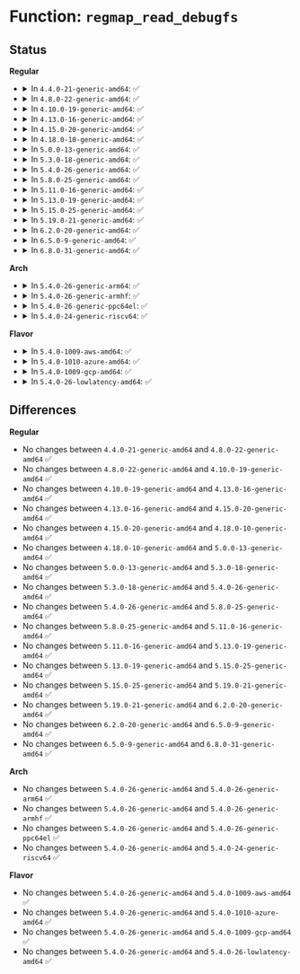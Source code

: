 # Function: <code>regmap_read_debugfs</code>

## Status
<b>Regular</b>
<ul>
<li>
<details>
<summary>In <code>4.4.0-21-generic-amd64</code>: ✅</summary>

```c
ssize_t regmap_read_debugfs(struct regmap * map, unsigned int from, unsigned int to, char * user_buf, size_t count, loff_t * ppos)
```

```json
{
  "name": "regmap_read_debugfs",
  "collision_type": "Unique Static",
  "inline_type": "No",
  "funcs": [
    {
      "addr": 18446744071584521536,
      "name": "regmap_read_debugfs",
      "external": false,
      "loc": "drivers/base/regmap/regmap-debugfs.c:183",
      "file": "drivers/base/regmap/regmap-debugfs.c",
      "inline": "seen, unknown",
      "caller_inline": [],
      "caller_func": [
        "drivers/base/regmap/regmap-debugfs.c:regmap_range_read_file",
        "drivers/base/regmap/regmap-debugfs.c:regmap_map_read_file"
      ]
    }
  ],
  "symbols": [
    {
      "addr": 18446744071584521536,
      "name": "regmap_read_debugfs",
      "section": ".text",
      "bind": "STB_LOCAL",
      "size": 649
    }
  ]
}
```
</details>
</li>
<li>
<details>
<summary>In <code>4.8.0-22-generic-amd64</code>: ✅</summary>

```c
ssize_t regmap_read_debugfs(struct regmap * map, unsigned int from, unsigned int to, char * user_buf, size_t count, loff_t * ppos)
```

```json
{
  "name": "regmap_read_debugfs",
  "collision_type": "Unique Static",
  "inline_type": "No",
  "funcs": [
    {
      "addr": 18446744071584868512,
      "name": "regmap_read_debugfs",
      "external": false,
      "loc": "drivers/base/regmap/regmap-debugfs.c:183",
      "file": "drivers/base/regmap/regmap-debugfs.c",
      "inline": "seen, unknown",
      "caller_inline": [],
      "caller_func": [
        "drivers/base/regmap/regmap-debugfs.c:regmap_range_read_file",
        "drivers/base/regmap/regmap-debugfs.c:regmap_map_read_file"
      ]
    }
  ],
  "symbols": [
    {
      "addr": 18446744071584868512,
      "name": "regmap_read_debugfs",
      "section": ".text",
      "bind": "STB_LOCAL",
      "size": 673
    }
  ]
}
```
</details>
</li>
<li>
<details>
<summary>In <code>4.10.0-19-generic-amd64</code>: ✅</summary>

```c
ssize_t regmap_read_debugfs(struct regmap * map, unsigned int from, unsigned int to, char * user_buf, size_t count, loff_t * ppos)
```

```json
{
  "name": "regmap_read_debugfs",
  "collision_type": "Unique Static",
  "inline_type": "No",
  "funcs": [
    {
      "addr": 18446744071585062080,
      "name": "regmap_read_debugfs",
      "external": false,
      "loc": "drivers/base/regmap/regmap-debugfs.c:193",
      "file": "drivers/base/regmap/regmap-debugfs.c",
      "inline": "seen, unknown",
      "caller_inline": [],
      "caller_func": [
        "drivers/base/regmap/regmap-debugfs.c:regmap_range_read_file",
        "drivers/base/regmap/regmap-debugfs.c:regmap_map_read_file"
      ]
    }
  ],
  "symbols": [
    {
      "addr": 18446744071585062080,
      "name": "regmap_read_debugfs",
      "section": ".text",
      "bind": "STB_LOCAL",
      "size": 661
    }
  ]
}
```
</details>
</li>
<li>
<details>
<summary>In <code>4.13.0-16-generic-amd64</code>: ✅</summary>

```c
ssize_t regmap_read_debugfs(struct regmap * map, unsigned int from, unsigned int to, char * user_buf, size_t count, loff_t * ppos)
```

```json
{
  "name": "regmap_read_debugfs",
  "collision_type": "Unique Static",
  "inline_type": "No",
  "funcs": [
    {
      "addr": 18446744071585144416,
      "name": "regmap_read_debugfs",
      "external": false,
      "loc": "drivers/base/regmap/regmap-debugfs.c:193",
      "file": "drivers/base/regmap/regmap-debugfs.c",
      "inline": "seen, unknown",
      "caller_inline": [],
      "caller_func": [
        "drivers/base/regmap/regmap-debugfs.c:regmap_range_read_file",
        "drivers/base/regmap/regmap-debugfs.c:regmap_map_read_file"
      ]
    }
  ],
  "symbols": [
    {
      "addr": 18446744071585144416,
      "name": "regmap_read_debugfs",
      "section": ".text",
      "bind": "STB_LOCAL",
      "size": 627
    }
  ]
}
```
</details>
</li>
<li>
<details>
<summary>In <code>4.15.0-20-generic-amd64</code>: ✅</summary>

```c
ssize_t regmap_read_debugfs(struct regmap * map, unsigned int from, unsigned int to, char * user_buf, size_t count, loff_t * ppos)
```

```json
{
  "name": "regmap_read_debugfs",
  "collision_type": "Unique Static",
  "inline_type": "No",
  "funcs": [
    {
      "addr": 18446744071585571344,
      "name": "regmap_read_debugfs",
      "external": false,
      "loc": "drivers/base/regmap/regmap-debugfs.c:193",
      "file": "drivers/base/regmap/regmap-debugfs.c",
      "inline": "seen, unknown",
      "caller_inline": [],
      "caller_func": [
        "drivers/base/regmap/regmap-debugfs.c:regmap_range_read_file",
        "drivers/base/regmap/regmap-debugfs.c:regmap_map_read_file"
      ]
    }
  ],
  "symbols": [
    {
      "addr": 18446744071585571344,
      "name": "regmap_read_debugfs",
      "section": ".text",
      "bind": "STB_LOCAL",
      "size": 627
    }
  ]
}
```
</details>
</li>
<li>
<details>
<summary>In <code>4.18.0-10-generic-amd64</code>: ✅</summary>

```c
ssize_t regmap_read_debugfs(struct regmap * map, unsigned int from, unsigned int to, char * user_buf, size_t count, loff_t * ppos)
```

```json
{
  "name": "regmap_read_debugfs",
  "collision_type": "Unique Static",
  "inline_type": "No",
  "funcs": [
    {
      "addr": 18446744071585815408,
      "name": "regmap_read_debugfs",
      "external": false,
      "loc": "drivers/base/regmap/regmap-debugfs.c:198",
      "file": "drivers/base/regmap/regmap-debugfs.c",
      "inline": "seen, unknown",
      "caller_inline": [],
      "caller_func": [
        "drivers/base/regmap/regmap-debugfs.c:regmap_range_read_file",
        "drivers/base/regmap/regmap-debugfs.c:regmap_map_read_file"
      ]
    }
  ],
  "symbols": [
    {
      "addr": 18446744071585815408,
      "name": "regmap_read_debugfs",
      "section": ".text",
      "bind": "STB_LOCAL",
      "size": 627
    }
  ]
}
```
</details>
</li>
<li>
<details>
<summary>In <code>5.0.0-13-generic-amd64</code>: ✅</summary>

```c
ssize_t regmap_read_debugfs(struct regmap * map, unsigned int from, unsigned int to, char * user_buf, size_t count, loff_t * ppos)
```

```json
{
  "name": "regmap_read_debugfs",
  "collision_type": "Unique Static",
  "inline_type": "No",
  "funcs": [
    {
      "addr": 18446744071585949360,
      "name": "regmap_read_debugfs",
      "external": false,
      "loc": "drivers/base/regmap/regmap-debugfs.c:198",
      "file": "drivers/base/regmap/regmap-debugfs.c",
      "inline": "seen, unknown",
      "caller_inline": [],
      "caller_func": [
        "drivers/base/regmap/regmap-debugfs.c:regmap_range_read_file",
        "drivers/base/regmap/regmap-debugfs.c:regmap_map_read_file"
      ]
    }
  ],
  "symbols": [
    {
      "addr": 18446744071585949360,
      "name": "regmap_read_debugfs",
      "section": ".text",
      "bind": "STB_LOCAL",
      "size": 627
    }
  ]
}
```
</details>
</li>
<li>
<details>
<summary>In <code>5.3.0-18-generic-amd64</code>: ✅</summary>

```c
ssize_t regmap_read_debugfs(struct regmap * map, unsigned int from, unsigned int to, char * user_buf, size_t count, loff_t * ppos)
```

```json
{
  "name": "regmap_read_debugfs",
  "collision_type": "Unique Static",
  "inline_type": "No",
  "funcs": [
    {
      "addr": 18446744071586191344,
      "name": "regmap_read_debugfs",
      "external": false,
      "loc": "drivers/base/regmap/regmap-debugfs.c:216",
      "file": "drivers/base/regmap/regmap-debugfs.c",
      "inline": "seen, unknown",
      "caller_inline": [],
      "caller_func": [
        "drivers/base/regmap/regmap-debugfs.c:regmap_range_read_file",
        "drivers/base/regmap/regmap-debugfs.c:regmap_map_read_file"
      ]
    }
  ],
  "symbols": [
    {
      "addr": 18446744071586191344,
      "name": "regmap_read_debugfs",
      "section": ".text",
      "bind": "STB_LOCAL",
      "size": 781
    }
  ]
}
```
</details>
</li>
<li>
<details>
<summary>In <code>5.4.0-26-generic-amd64</code>: ✅</summary>

```c
ssize_t regmap_read_debugfs(struct regmap * map, unsigned int from, unsigned int to, char * user_buf, size_t count, loff_t * ppos)
```

```json
{
  "name": "regmap_read_debugfs",
  "collision_type": "Unique Static",
  "inline_type": "No",
  "funcs": [
    {
      "addr": 18446744071586339664,
      "name": "regmap_read_debugfs",
      "external": false,
      "loc": "drivers/base/regmap/regmap-debugfs.c:216",
      "file": "drivers/base/regmap/regmap-debugfs.c",
      "inline": "seen, unknown",
      "caller_inline": [],
      "caller_func": [
        "drivers/base/regmap/regmap-debugfs.c:regmap_range_read_file",
        "drivers/base/regmap/regmap-debugfs.c:regmap_map_read_file"
      ]
    }
  ],
  "symbols": [
    {
      "addr": 18446744071586339664,
      "name": "regmap_read_debugfs",
      "section": ".text",
      "bind": "STB_LOCAL",
      "size": 813
    }
  ]
}
```
</details>
</li>
<li>
<details>
<summary>In <code>5.8.0-25-generic-amd64</code>: ✅</summary>

```c
ssize_t regmap_read_debugfs(struct regmap * map, unsigned int from, unsigned int to, char * user_buf, size_t count, loff_t * ppos)
```

```json
{
  "name": "regmap_read_debugfs",
  "collision_type": "Unique Static",
  "inline_type": "No",
  "funcs": [
    {
      "addr": 18446744071587111520,
      "name": "regmap_read_debugfs",
      "external": false,
      "loc": "drivers/base/regmap/regmap-debugfs.c:216",
      "file": "drivers/base/regmap/regmap-debugfs.c",
      "inline": "seen, unknown",
      "caller_inline": [],
      "caller_func": [
        "drivers/base/regmap/regmap-debugfs.c:regmap_range_read_file",
        "drivers/base/regmap/regmap-debugfs.c:regmap_map_read_file"
      ]
    }
  ],
  "symbols": [
    {
      "addr": 18446744071587111520,
      "name": "regmap_read_debugfs",
      "section": ".text",
      "bind": "STB_LOCAL",
      "size": 887
    }
  ]
}
```
</details>
</li>
<li>
<details>
<summary>In <code>5.11.0-16-generic-amd64</code>: ✅</summary>

```c
ssize_t regmap_read_debugfs(struct regmap * map, unsigned int from, unsigned int to, char * user_buf, size_t count, loff_t * ppos)
```

```json
{
  "name": "regmap_read_debugfs",
  "collision_type": "Unique Static",
  "inline_type": "No",
  "funcs": [
    {
      "addr": 18446744071587195984,
      "name": "regmap_read_debugfs",
      "external": false,
      "loc": "drivers/base/regmap/regmap-debugfs.c:215",
      "file": "drivers/base/regmap/regmap-debugfs.c",
      "inline": "seen, unknown",
      "caller_inline": [],
      "caller_func": [
        "drivers/base/regmap/regmap-debugfs.c:regmap_range_read_file",
        "drivers/base/regmap/regmap-debugfs.c:regmap_map_read_file"
      ]
    }
  ],
  "symbols": [
    {
      "addr": 18446744071587195984,
      "name": "regmap_read_debugfs",
      "section": ".text",
      "bind": "STB_LOCAL",
      "size": 885
    }
  ]
}
```
</details>
</li>
<li>
<details>
<summary>In <code>5.13.0-19-generic-amd64</code>: ✅</summary>

```c
ssize_t regmap_read_debugfs(struct regmap * map, unsigned int from, unsigned int to, char * user_buf, size_t count, loff_t * ppos)
```

```json
{
  "name": "regmap_read_debugfs",
  "collision_type": "Unique Static",
  "inline_type": "No",
  "funcs": [
    {
      "addr": 18446744071587083216,
      "name": "regmap_read_debugfs",
      "external": false,
      "loc": "drivers/base/regmap/regmap-debugfs.c:215",
      "file": "drivers/base/regmap/regmap-debugfs.c",
      "inline": "seen, unknown",
      "caller_inline": [],
      "caller_func": [
        "drivers/base/regmap/regmap-debugfs.c:regmap_range_read_file",
        "drivers/base/regmap/regmap-debugfs.c:regmap_map_read_file"
      ]
    }
  ],
  "symbols": [
    {
      "addr": 18446744071587083216,
      "name": "regmap_read_debugfs",
      "section": ".text",
      "bind": "STB_LOCAL",
      "size": 888
    }
  ]
}
```
</details>
</li>
<li>
<details>
<summary>In <code>5.15.0-25-generic-amd64</code>: ✅</summary>

```c
ssize_t regmap_read_debugfs(struct regmap * map, unsigned int from, unsigned int to, char * user_buf, size_t count, loff_t * ppos)
```

```json
{
  "name": "regmap_read_debugfs",
  "collision_type": "Unique Static",
  "inline_type": "No",
  "funcs": [
    {
      "addr": 18446744071587655664,
      "name": "regmap_read_debugfs",
      "external": false,
      "loc": "drivers/base/regmap/regmap-debugfs.c:215",
      "file": "drivers/base/regmap/regmap-debugfs.c",
      "inline": "seen, unknown",
      "caller_inline": [],
      "caller_func": [
        "drivers/base/regmap/regmap-debugfs.c:regmap_range_read_file",
        "drivers/base/regmap/regmap-debugfs.c:regmap_map_read_file"
      ]
    }
  ],
  "symbols": [
    {
      "addr": 18446744071587655664,
      "name": "regmap_read_debugfs",
      "section": ".text",
      "bind": "STB_LOCAL",
      "size": 888
    }
  ]
}
```
</details>
</li>
<li>
<details>
<summary>In <code>5.19.0-21-generic-amd64</code>: ✅</summary>

```c
ssize_t regmap_read_debugfs(struct regmap * map, unsigned int from, unsigned int to, char * user_buf, size_t count, loff_t * ppos)
```

```json
{
  "name": "regmap_read_debugfs",
  "collision_type": "Unique Static",
  "inline_type": "No",
  "funcs": [
    {
      "addr": 18446744071589000032,
      "name": "regmap_read_debugfs",
      "external": false,
      "loc": "drivers/base/regmap/regmap-debugfs.c:215",
      "file": "drivers/base/regmap/regmap-debugfs.c",
      "inline": "seen, unknown",
      "caller_inline": [],
      "caller_func": [
        "drivers/base/regmap/regmap-debugfs.c:regmap_range_read_file",
        "drivers/base/regmap/regmap-debugfs.c:regmap_map_read_file"
      ]
    }
  ],
  "symbols": [
    {
      "addr": 18446744071589000032,
      "name": "regmap_read_debugfs",
      "section": ".text",
      "bind": "STB_LOCAL",
      "size": 907
    }
  ]
}
```
</details>
</li>
<li>
<details>
<summary>In <code>6.2.0-20-generic-amd64</code>: ✅</summary>

```c
ssize_t regmap_read_debugfs(struct regmap * map, unsigned int from, unsigned int to, char * user_buf, size_t count, loff_t * ppos)
```

```json
{
  "name": "regmap_read_debugfs",
  "collision_type": "Unique Static",
  "inline_type": "No",
  "funcs": [
    {
      "addr": 18446744071590523648,
      "name": "regmap_read_debugfs",
      "external": false,
      "loc": "drivers/base/regmap/regmap-debugfs.c:215",
      "file": "drivers/base/regmap/regmap-debugfs.c",
      "inline": "seen, unknown",
      "caller_inline": [],
      "caller_func": [
        "drivers/base/regmap/regmap-debugfs.c:regmap_range_read_file",
        "drivers/base/regmap/regmap-debugfs.c:regmap_map_read_file"
      ]
    }
  ],
  "symbols": [
    {
      "addr": 18446744071590523648,
      "name": "regmap_read_debugfs",
      "section": ".text",
      "bind": "STB_LOCAL",
      "size": 907
    }
  ]
}
```
</details>
</li>
<li>
<details>
<summary>In <code>6.5.0-9-generic-amd64</code>: ✅</summary>

```c
ssize_t regmap_read_debugfs(struct regmap * map, unsigned int from, unsigned int to, char * user_buf, size_t count, loff_t * ppos)
```

```json
{
  "name": "regmap_read_debugfs",
  "collision_type": "Unique Static",
  "inline_type": "No",
  "funcs": [
    {
      "addr": 18446744071590851568,
      "name": "regmap_read_debugfs",
      "external": false,
      "loc": "drivers/base/regmap/regmap-debugfs.c:215",
      "file": "drivers/base/regmap/regmap-debugfs.c",
      "inline": "seen, unknown",
      "caller_inline": [],
      "caller_func": [
        "drivers/base/regmap/regmap-debugfs.c:regmap_range_read_file",
        "drivers/base/regmap/regmap-debugfs.c:regmap_map_read_file"
      ]
    }
  ],
  "symbols": [
    {
      "addr": 18446744071590851568,
      "name": "regmap_read_debugfs",
      "section": ".text",
      "bind": "STB_LOCAL",
      "size": 946
    }
  ]
}
```
</details>
</li>
<li>
<details>
<summary>In <code>6.8.0-31-generic-amd64</code>: ✅</summary>

```c
ssize_t regmap_read_debugfs(struct regmap * map, unsigned int from, unsigned int to, char * user_buf, size_t count, loff_t * ppos)
```

```json
{
  "name": "regmap_read_debugfs",
  "collision_type": "Unique Static",
  "inline_type": "No",
  "funcs": [
    {
      "addr": 18446744071591195152,
      "name": "regmap_read_debugfs",
      "external": false,
      "loc": "drivers/base/regmap/regmap-debugfs.c:215",
      "file": "drivers/base/regmap/regmap-debugfs.c",
      "inline": "seen, unknown",
      "caller_inline": [],
      "caller_func": [
        "drivers/base/regmap/regmap-debugfs.c:regmap_range_read_file",
        "drivers/base/regmap/regmap-debugfs.c:regmap_map_read_file"
      ]
    }
  ],
  "symbols": [
    {
      "addr": 18446744071591195152,
      "name": "regmap_read_debugfs",
      "section": ".text",
      "bind": "STB_LOCAL",
      "size": 946
    }
  ]
}
```
</details>
</li>
</ul>
<b>Arch</b>
<ul>
<li>
<details>
<summary>In <code>5.4.0-26-generic-arm64</code>: ✅</summary>

```c
ssize_t regmap_read_debugfs(struct regmap * map, unsigned int from, unsigned int to, char * user_buf, size_t count, loff_t * ppos)
```

```json
{
  "name": "regmap_read_debugfs",
  "collision_type": "Unique Static",
  "inline_type": "No",
  "funcs": [
    {
      "addr": 18446603336499178784,
      "name": "regmap_read_debugfs",
      "external": false,
      "loc": "drivers/base/regmap/regmap-debugfs.c:216",
      "file": "drivers/base/regmap/regmap-debugfs.c",
      "inline": "seen, unknown",
      "caller_inline": [],
      "caller_func": [
        "drivers/base/regmap/regmap-debugfs.c:regmap_range_read_file",
        "drivers/base/regmap/regmap-debugfs.c:regmap_map_read_file"
      ]
    }
  ],
  "symbols": [
    {
      "addr": 18446603336499178784,
      "name": "regmap_read_debugfs",
      "section": ".text",
      "bind": "STB_LOCAL",
      "size": 1128
    }
  ]
}
```
</details>
</li>
<li>
<details>
<summary>In <code>5.4.0-26-generic-armhf</code>: ✅</summary>

```c
ssize_t regmap_read_debugfs(struct regmap * map, unsigned int from, unsigned int to, char * user_buf, size_t count, loff_t * ppos)
```

```json
{
  "name": "regmap_read_debugfs",
  "collision_type": "Unique Static",
  "inline_type": "No",
  "funcs": [
    {
      "addr": 3231712484,
      "name": "regmap_read_debugfs",
      "external": false,
      "loc": "drivers/base/regmap/regmap-debugfs.c:216",
      "file": "drivers/base/regmap/regmap-debugfs.c",
      "inline": "seen, unknown",
      "caller_inline": [],
      "caller_func": [
        "drivers/base/regmap/regmap-debugfs.c:regmap_range_read_file",
        "drivers/base/regmap/regmap-debugfs.c:regmap_map_read_file"
      ]
    }
  ],
  "symbols": [
    {
      "addr": 3231712484,
      "name": "regmap_read_debugfs",
      "section": ".text",
      "bind": "STB_LOCAL",
      "size": 1024
    }
  ]
}
```
</details>
</li>
<li>
<details>
<summary>In <code>5.4.0-26-generic-ppc64el</code>: ✅</summary>

```c
ssize_t regmap_read_debugfs(struct regmap * map, unsigned int from, unsigned int to, char * user_buf, size_t count, loff_t * ppos)
```

```json
{
  "name": "regmap_read_debugfs",
  "collision_type": "Unique Static",
  "inline_type": "No",
  "funcs": [
    {
      "addr": 13835058055292382448,
      "name": "regmap_read_debugfs",
      "external": false,
      "loc": "drivers/base/regmap/regmap-debugfs.c:216",
      "file": "drivers/base/regmap/regmap-debugfs.c",
      "inline": "seen, unknown",
      "caller_inline": [],
      "caller_func": [
        "drivers/base/regmap/regmap-debugfs.c:regmap_range_read_file",
        "drivers/base/regmap/regmap-debugfs.c:regmap_map_read_file"
      ]
    }
  ],
  "symbols": [
    {
      "addr": 13835058055292382448,
      "name": "regmap_read_debugfs",
      "section": ".text",
      "bind": "STB_LOCAL",
      "size": 1104
    }
  ]
}
```
</details>
</li>
<li>
<details>
<summary>In <code>5.4.0-24-generic-riscv64</code>: ✅</summary>

```c
ssize_t regmap_read_debugfs(struct regmap * map, unsigned int from, unsigned int to, char * user_buf, size_t count, loff_t * ppos)
```

```json
{
  "name": "regmap_read_debugfs",
  "collision_type": "Unique Static",
  "inline_type": "No",
  "funcs": [
    {
      "addr": 18446743936276474248,
      "name": "regmap_read_debugfs",
      "external": false,
      "loc": "drivers/base/regmap/regmap-debugfs.c:216",
      "file": "drivers/base/regmap/regmap-debugfs.c",
      "inline": "seen, unknown",
      "caller_inline": [],
      "caller_func": [
        "drivers/base/regmap/regmap-debugfs.c:regmap_range_read_file",
        "drivers/base/regmap/regmap-debugfs.c:regmap_map_read_file"
      ]
    }
  ],
  "symbols": [
    {
      "addr": 18446743936276474248,
      "name": "regmap_read_debugfs",
      "section": ".text",
      "bind": "STB_LOCAL",
      "size": 624
    }
  ]
}
```
</details>
</li>
</ul>
<b>Flavor</b>
<ul>
<li>
<details>
<summary>In <code>5.4.0-1009-aws-amd64</code>: ✅</summary>

```c
ssize_t regmap_read_debugfs(struct regmap * map, unsigned int from, unsigned int to, char * user_buf, size_t count, loff_t * ppos)
```

```json
{
  "name": "regmap_read_debugfs",
  "collision_type": "Unique Static",
  "inline_type": "No",
  "funcs": [
    {
      "addr": 18446744071586102912,
      "name": "regmap_read_debugfs",
      "external": false,
      "loc": "drivers/base/regmap/regmap-debugfs.c:216",
      "file": "drivers/base/regmap/regmap-debugfs.c",
      "inline": "seen, unknown",
      "caller_inline": [],
      "caller_func": [
        "drivers/base/regmap/regmap-debugfs.c:regmap_range_read_file",
        "drivers/base/regmap/regmap-debugfs.c:regmap_map_read_file"
      ]
    }
  ],
  "symbols": [
    {
      "addr": 18446744071586102912,
      "name": "regmap_read_debugfs",
      "section": ".text",
      "bind": "STB_LOCAL",
      "size": 813
    }
  ]
}
```
</details>
</li>
<li>
<details>
<summary>In <code>5.4.0-1010-azure-amd64</code>: ✅</summary>

```c
ssize_t regmap_read_debugfs(struct regmap * map, unsigned int from, unsigned int to, char * user_buf, size_t count, loff_t * ppos)
```

```json
{
  "name": "regmap_read_debugfs",
  "collision_type": "Unique Static",
  "inline_type": "No",
  "funcs": [
    {
      "addr": 18446744071585948864,
      "name": "regmap_read_debugfs",
      "external": false,
      "loc": "drivers/base/regmap/regmap-debugfs.c:216",
      "file": "drivers/base/regmap/regmap-debugfs.c",
      "inline": "seen, unknown",
      "caller_inline": [],
      "caller_func": [
        "drivers/base/regmap/regmap-debugfs.c:regmap_range_read_file",
        "drivers/base/regmap/regmap-debugfs.c:regmap_map_read_file"
      ]
    }
  ],
  "symbols": [
    {
      "addr": 18446744071585948864,
      "name": "regmap_read_debugfs",
      "section": ".text",
      "bind": "STB_LOCAL",
      "size": 813
    }
  ]
}
```
</details>
</li>
<li>
<details>
<summary>In <code>5.4.0-1009-gcp-amd64</code>: ✅</summary>

```c
ssize_t regmap_read_debugfs(struct regmap * map, unsigned int from, unsigned int to, char * user_buf, size_t count, loff_t * ppos)
```

```json
{
  "name": "regmap_read_debugfs",
  "collision_type": "Unique Static",
  "inline_type": "No",
  "funcs": [
    {
      "addr": 18446744071586287632,
      "name": "regmap_read_debugfs",
      "external": false,
      "loc": "drivers/base/regmap/regmap-debugfs.c:216",
      "file": "drivers/base/regmap/regmap-debugfs.c",
      "inline": "seen, unknown",
      "caller_inline": [],
      "caller_func": [
        "drivers/base/regmap/regmap-debugfs.c:regmap_range_read_file",
        "drivers/base/regmap/regmap-debugfs.c:regmap_map_read_file"
      ]
    }
  ],
  "symbols": [
    {
      "addr": 18446744071586287632,
      "name": "regmap_read_debugfs",
      "section": ".text",
      "bind": "STB_LOCAL",
      "size": 813
    }
  ]
}
```
</details>
</li>
<li>
<details>
<summary>In <code>5.4.0-26-lowlatency-amd64</code>: ✅</summary>

```c
ssize_t regmap_read_debugfs(struct regmap * map, unsigned int from, unsigned int to, char * user_buf, size_t count, loff_t * ppos)
```

```json
{
  "name": "regmap_read_debugfs",
  "collision_type": "Unique Static",
  "inline_type": "No",
  "funcs": [
    {
      "addr": 18446744071586399088,
      "name": "regmap_read_debugfs",
      "external": false,
      "loc": "drivers/base/regmap/regmap-debugfs.c:216",
      "file": "drivers/base/regmap/regmap-debugfs.c",
      "inline": "seen, unknown",
      "caller_inline": [],
      "caller_func": [
        "drivers/base/regmap/regmap-debugfs.c:regmap_range_read_file",
        "drivers/base/regmap/regmap-debugfs.c:regmap_map_read_file"
      ]
    }
  ],
  "symbols": [
    {
      "addr": 18446744071586399088,
      "name": "regmap_read_debugfs",
      "section": ".text",
      "bind": "STB_LOCAL",
      "size": 813
    }
  ]
}
```
</details>
</li>
</ul>

## Differences
<b>Regular</b>
<ul>
<li>
No changes between <code>4.4.0-21-generic-amd64</code> and <code>4.8.0-22-generic-amd64</code> ✅
</li>
<li>
No changes between <code>4.8.0-22-generic-amd64</code> and <code>4.10.0-19-generic-amd64</code> ✅
</li>
<li>
No changes between <code>4.10.0-19-generic-amd64</code> and <code>4.13.0-16-generic-amd64</code> ✅
</li>
<li>
No changes between <code>4.13.0-16-generic-amd64</code> and <code>4.15.0-20-generic-amd64</code> ✅
</li>
<li>
No changes between <code>4.15.0-20-generic-amd64</code> and <code>4.18.0-10-generic-amd64</code> ✅
</li>
<li>
No changes between <code>4.18.0-10-generic-amd64</code> and <code>5.0.0-13-generic-amd64</code> ✅
</li>
<li>
No changes between <code>5.0.0-13-generic-amd64</code> and <code>5.3.0-18-generic-amd64</code> ✅
</li>
<li>
No changes between <code>5.3.0-18-generic-amd64</code> and <code>5.4.0-26-generic-amd64</code> ✅
</li>
<li>
No changes between <code>5.4.0-26-generic-amd64</code> and <code>5.8.0-25-generic-amd64</code> ✅
</li>
<li>
No changes between <code>5.8.0-25-generic-amd64</code> and <code>5.11.0-16-generic-amd64</code> ✅
</li>
<li>
No changes between <code>5.11.0-16-generic-amd64</code> and <code>5.13.0-19-generic-amd64</code> ✅
</li>
<li>
No changes between <code>5.13.0-19-generic-amd64</code> and <code>5.15.0-25-generic-amd64</code> ✅
</li>
<li>
No changes between <code>5.15.0-25-generic-amd64</code> and <code>5.19.0-21-generic-amd64</code> ✅
</li>
<li>
No changes between <code>5.19.0-21-generic-amd64</code> and <code>6.2.0-20-generic-amd64</code> ✅
</li>
<li>
No changes between <code>6.2.0-20-generic-amd64</code> and <code>6.5.0-9-generic-amd64</code> ✅
</li>
<li>
No changes between <code>6.5.0-9-generic-amd64</code> and <code>6.8.0-31-generic-amd64</code> ✅
</li>
</ul>
<b>Arch</b>
<ul>
<li>
No changes between <code>5.4.0-26-generic-amd64</code> and <code>5.4.0-26-generic-arm64</code> ✅
</li>
<li>
No changes between <code>5.4.0-26-generic-amd64</code> and <code>5.4.0-26-generic-armhf</code> ✅
</li>
<li>
No changes between <code>5.4.0-26-generic-amd64</code> and <code>5.4.0-26-generic-ppc64el</code> ✅
</li>
<li>
No changes between <code>5.4.0-26-generic-amd64</code> and <code>5.4.0-24-generic-riscv64</code> ✅
</li>
</ul>
<b>Flavor</b>
<ul>
<li>
No changes between <code>5.4.0-26-generic-amd64</code> and <code>5.4.0-1009-aws-amd64</code> ✅
</li>
<li>
No changes between <code>5.4.0-26-generic-amd64</code> and <code>5.4.0-1010-azure-amd64</code> ✅
</li>
<li>
No changes between <code>5.4.0-26-generic-amd64</code> and <code>5.4.0-1009-gcp-amd64</code> ✅
</li>
<li>
No changes between <code>5.4.0-26-generic-amd64</code> and <code>5.4.0-26-lowlatency-amd64</code> ✅
</li>
</ul>
